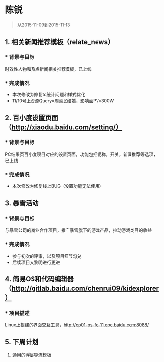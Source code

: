 # 陈锐

> 从2015-11-09到2015-11-13

## 1. 相关新闻推荐模板（relate_news）

### * 背景与目标
时效性人物和热点新闻相关推荐模板，已上线

### * 完成情况
- 本次修改为修复tc统计问题和样式优化
- 11/10号上资源Query=周渝民结婚，影响面PV=300W

## 2. 百小度设置页面（http://xiaodu.baidu.com/setting/）

### * 背景与目标
PC结果页百小度项目对应的设置页面，功能包括昵称，开关，新闻推荐等选项，已上线

### * 完成情况
- 本次修改为修复线上BUG（设置功能无法使用）

## 3. 暴雪活动

### * 背景与目标
与暴雪公司的商业合作项目，推广暴雪旗下的游戏产品，拉动游戏类目的收益

### * 完成情况
- 参与初次的评审，以及项目细节勾兑
- 后续项目又黎明进行更进

## 4. 简易OS和代码编辑器（http://gitlab.baidu.com/chenrui09/kidexplorer）

### * 项目描述
Linux上搭建的界面交互工具，http://cp01-ps-fe-11.epc.baidu.com:8088/

## 5. 下周计划

1. 通用的浮层导流模板
